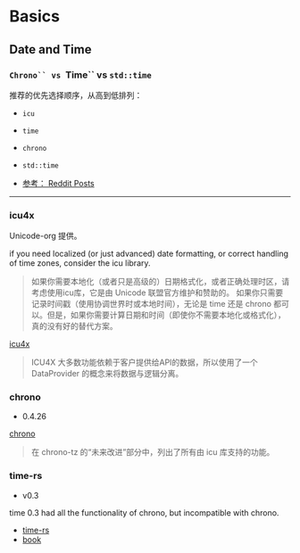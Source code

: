 # Basics


## Date and Time

### `Chrono`` vs `Time`` vs `std::time`

推荐的优先选择顺序，从高到低排列：

- `icu`
- `time`
- `chrono`
- `std::time`

- [参考： Reddit Posts](https://www.reddit.com/r/rust/comments/14n9zcy/chrono_vs_time_vs_stdtime/)

---

### icu4x

Unicode-org 提供。

if you need localized (or just advanced) date formatting, or correct handling of time zones, consider the icu library.

> 如果你需要本地化（或者只是高级的）日期格式化，或者正确处理时区，请考虑使用icu库，它是由 Unicode 联盟官方维护和赞助的。
> 如果你只需要记录时间戳（使用协调世界时或本地时间），无论是 time 还是 chrono 都可以。但是，如果你需要计算日期和时间（即使你不需要本地化或格式化），真的没有好的替代方案。

[icu4x](https://github.com/unicode-org/icu4x)

> ICU4X 大多数功能依赖于客户提供给API的数据，所以使用了一个 DataProvider 的概念来将数据与逻辑分离。

### chrono

- 0.4.26

[chrono](https://github.com/chronotope/chrono)

> 在 chrono-tz 的“未来改进”部分中，列出了所有由 icu 库支持的功能。


### time-rs

- v0.3 

time 0.3 had all the functionality of chrono, but incompatible with chrono.

- [time-rs](https://github.com/time-rs/time)
- [book](https://time-rs.github.io/book/)
